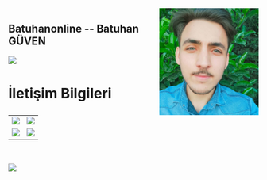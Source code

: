 
<img align="right" alt="avatar" width="200" src="avatar.jpeg"> 

## Batuhanonline -- Batuhan GÜVEN
 ![](https://img.shields.io/badge/Backend%20Developer-Node.js%20%2F%20Python%20%2F%20JavaScript-blue)


<table class="center">
<h1>İletişim Bilgileri</h1>
  <tr>
<td><a href="https://www.linkedin.com/in/batuhanguven/">
<img src="https://img.shields.io/badge/LinkedIn-0077B5?style=for-the-badge&logo=linkedin&logoColor=white">
</a> 
<td><a href="mailto:batuhan_guvenn@outlook.com">
<img src="https://img.shields.io/badge/Gmail-D14836?style=for-the-badge&logo=gmail&logoColor=white">
</a>
  </tr>
<td><a href="https://twitter.com/Batuhanguvn">
<img src="https://img.shields.io/badge/Twitter-1DA1F2?style=for-the-badge&logo=twitter&logoColor=white">
</a>
<td><a href="https://github.com/Batuhanonline">
<img src="https://img.shields.io/badge/GitHub-100000?style=for-the-badge&logo=github&logoColor=white">
  </a> </tr>
  <tr>
</table>
<br></br>


<img align="left" src="https://github-readme-stats.vercel.app/api?username=batuhanonline&theme=blue-green">
